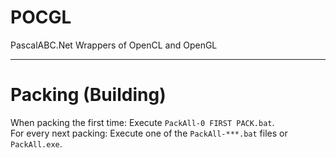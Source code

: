 ﻿


# POCGL
PascalABC.Net Wrappers of OpenCL and OpenGL

---

# Packing (Building)

When packing the first time: Execute `PackAll-0 FIRST PACK.bat`.  
For every next packing: Execute one of the `PackAll-***.bat` files or `PackAll.exe`.


